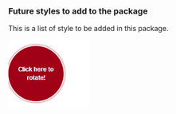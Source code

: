### Future styles to add to the package

This is a list of style to be added in this package.

![Round Button RotateText](/demo/rotate-text.gif)
